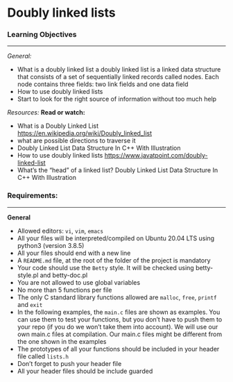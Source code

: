 Doubly linked lists
====================

### Learning Objectives
------------------------

*General:*

* What is a doubly linked list
a doubly linked list is a linked data structure that consists of a set of sequentially linked records called nodes. Each node contains three fields: two link fields and one data field
* How to use doubly linked lists
* Start to look for the right source of information without too much help

*Resources:*
**Read or watch:**
* What is a Doubly Linked List
https://en.wikipedia.org/wiki/Doubly_linked_list
* what are possible directions to traverse it
* Doubly Linked List Data Structure In C++ With Illustration
* How to use doubly linked lists
https://www.javatpoint.com/doubly-linked-list
* What’s the “head” of a linked list?
Doubly Linked List Data Structure In C++ With Illustration

### Requirements:
------------------
**General**
* Allowed editors: `vi`, `vim`, `emacs`
* All your files will be interpreted/compiled on Ubuntu 20.04 LTS using python3 (version 3.8.5)
* All your files should end with a new line
* A `README.md` file, at the root of the folder of the project is mandatory
* Your code should use the `Betty` style. It will be checked using betty-style.pl and betty-doc.pl
* You are not allowed to use global variables
* No more than 5 functions per file
* The only C standard library functions allowed are `malloc`, `free`, `printf` and `exit`
* In the following examples, the `main.c` files are shown as examples. You can use them to test your functions, but you don’t have to push them to your repo (if you do we won’t take them into account). We will use our own main.c files at compilation. Our main.c files might be different from the one shown in the examples
* The prototypes of all your functions should be included in your header file called `lists.h`
* Don’t forget to push your header file
* All your header files should be include guarded

